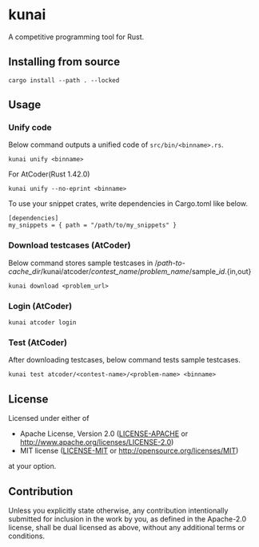 kunai
===

A competitive programming tool for Rust.

## Installing from source

```
cargo install --path . --locked
```

## Usage

### Unify code

Below command outputs a unified code of `src/bin/<binname>.rs`.
```
kunai unify <binname>
```

For AtCoder(Rust 1.42.0)
```
kunai unify --no-eprint <binname>
```

To use your snippet crates, write dependencies in Cargo.toml like below.

```
[dependencies]
my_snippets = { path = "/path/to/my_snippets" }
```

### Download testcases (AtCoder)
Below command stores sample testcases in /*path-to-cache_dir*/kunai/atcoder/*contest_name*/*problem_name*/sample_*id*.{in,out}
```
kunai download <problem_url>
```

### Login (AtCoder)
```
kunai atcoder login
```

### Test (AtCoder)
After downloading testcases, below command tests sample testcases.
```
kunai test atcoder/<contest-name>/<problem-name> <binname>
```

## License

Licensed under either of

 * Apache License, Version 2.0
   ([LICENSE-APACHE](LICENSE-APACHE) or http://www.apache.org/licenses/LICENSE-2.0)
 * MIT license
   ([LICENSE-MIT](LICENSE-MIT) or http://opensource.org/licenses/MIT)

at your option.

## Contribution

Unless you explicitly state otherwise, any contribution intentionally submitted
for inclusion in the work by you, as defined in the Apache-2.0 license, shall be
dual licensed as above, without any additional terms or conditions.

